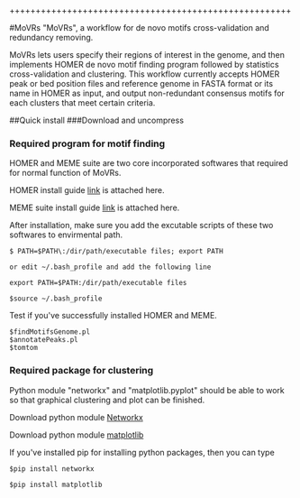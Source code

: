 ++++++++++++++++++++++++++++++++++++++++++++++++++++++

#MoVRs
"MoVRs", a workflow for de novo motifs cross-validation and redundancy removing.

MoVRs lets users specify their regions of interest in the genome, and then implements HOMER de novo motif finding program followed by statistics cross-validation and clustering. This workflow currently accepts HOMER peak or bed position files and reference genome in FASTA format or its name in HOMER as input, and output non-redundant consensus motifs for each clusters that meet certain criteria. 
 
 
##Quick install
###Download and uncompress

### Required program for motif finding
HOMER and MEME suite are two core incorporated softwares that required for normal function of MoVRs.

HOMER install guide [link](http://homer.salk.edu/homer/introduction/install.html) is attached here.

MEME suite install guide [link](http://meme-suite.org/doc/download.html?man_type=web) is attached here.

After installation, make sure you add the excutable scripts of these two softwares to envirmental path.

```
$ PATH=$PATH\:/dir/path/executable files; export PATH

or edit ~/.bash_profile and add the following line

export PATH=$PATH:/dir/path/executable files

$source ~/.bash_profile
```
Test if you've successfully installed HOMER and MEME.

```
$findMotifsGenome.pl
$annotatePeaks.pl
$tomtom

```

### Required package for clustering
Python module "networkx" and "matplotlib.pyplot" should be able to work so that graphical clustering and plot can be finished.

Download python module [Networkx](https://pypi.python.org/pypi/networkx/)

Download python module [matplotlib](http://matplotlib.org)

If you've installed pip for installing python packages, then you can type

```
$pip install networkx

$pip install matplotlib

```
